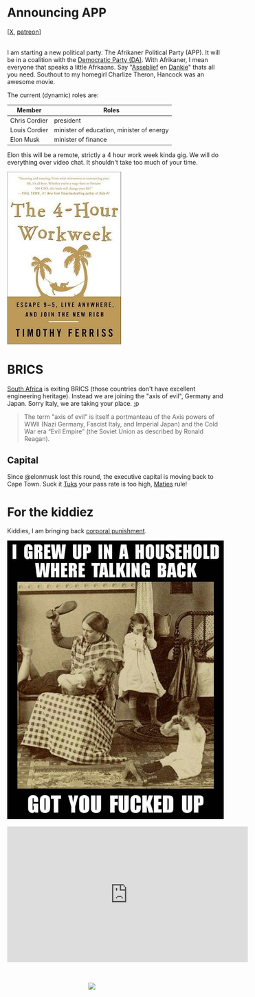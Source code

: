 
# Announcing APP

<div>
[<a href="https://twitter.com/lcordier_x" target="_blank">X</a>,
<a href="https://www.patreon.com/louiscordier" target="_blank">patreon</a>]
</div>
<br/>

I am starting a new political party. The Afrikaner Political 
Party (APP).  It will be in a coalition with the <a href="https://en.wikipedia.org/wiki/Democratic_Party_(South_Africa)">Democratic Party (DA)</a>.
With Afrikaner, I mean everyone that speaks a little Afrkaans.
Say "[Asseblief](https://translate.google.com/?sl=af&tl=en&text=asseblief&op=translate) en [Dankie](https://translate.google.com/?sl=af&tl=en&text=dankie&op=translate)" thats all you need.
Southout to my homegirl Charlize Theron, Hancock was an awesome movie.


The current (dynamic) roles are:

| **Member** | **Roles** |
| ---- | ---- |
| Chris Cordier | president |
| Louis Cordier | minister of education, minister of energy |
| Elon Musk | minister of finance |

Elon this will be a remote, strictly a 4 hour work week kinda gig. We will do everything over video chat. It shouldn't take too much of your time.

<a href="https://www.goodreads.com/book/show/368593.The_4_Hour_Workweek"><img src="./media/the_4-hour_workweek.jpg"></a>


# BRICS
[South Africa](https://en.wikipedia.org/wiki/South_Africa) is exiting BRICS (those countries don't have excellent engineering heritage).
Instead we are joining the "axis of evil", Germany and Japan. Sorry Italy, we are taking your place. ;p

> The term "axis of evil" is itself a portmanteau of the Axis powers of WWII (Nazi Germany, Fascist Italy, and Imperial Japan) and the Cold War era “Evil Empire” (the Soviet Union as described by Ronald Reagan).

## Capital
Since @elonmusk lost this round, the executive capital is moving back to Cape Town.
Suck it [Tuks](https://www.up.ac.za/) your pass rate is too high, [Maties](https://www.eng.sun.ac.za/) rule!


# For the kiddiez

Kiddies, I am bringing back <a href="https://www.statssa.gov.za/?p=16128">corporal punishment</a>.

<img src="./media/talking_back.jpg" style="display: block; margin 0 auto;" >
<br/>

<iframe width="560" height="315" style="display: block; margin: 0 auto;" src="https://www.youtube.com/embed/ppVpdsClN80?si=eg8c_Vij0AgAfl2T" title="YouTube video player" frameborder="0" allow="accelerometer; autoplay; clipboard-write; encrypted-media; gyroscope; picture-in-picture; web-share" allowfullscreen></iframe>

<br><br>
<img src="https://louiscordier.com/fin.jpg?blog=20240101" style="width: 25%; display: block; margin: 0 auto;">
